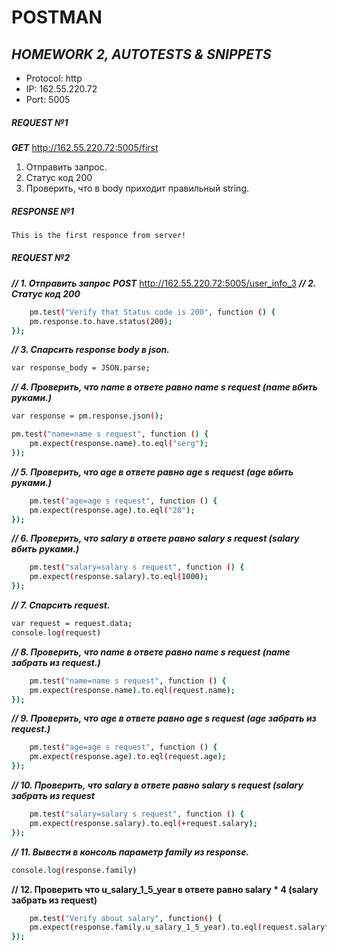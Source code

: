 # POSTMAN
## _HOMEWORK 2, AUTOTESTS & SNIPPETS_

- Protocol: http
- IP: 162.55.220.72
- Port: 5005

##### **REQUEST №1** 
***GET*** http://162.55.220.72:5005/first
1. Отправить запрос.
2. Статус код 200
3. Проверить, что в body приходит правильный string.
##### **RESPONSE №1**
```sh
This is the first responce from server!
```

##### **REQUEST №2** 
 ***// 1. Отправить запрос***
***POST*** http://162.55.220.72:5005/user_info_3
***// 2. Статус код 200***
```sh
    pm.test("Verify that Status code is 200", function () {
    pm.response.to.have.status(200);
});
```

***// 3. Спарсить response body в json.***
```sh
var response_body = JSON.parse;
```

***// 4. Проверить, что name в ответе равно name s request (name вбить руками.)***
```sh   
var response = pm.response.json(); 

pm.test("name=name s request", function () {
    pm.expect(response.name).to.eql("serg");
});
```

***// 5. Проверить, что age в ответе равно age s request (age вбить руками.)***
```sh
    pm.test("age=age s request", function () {
    pm.expect(response.age).to.eql("28");
});
```

***// 6. Проверить, что salary в ответе равно salary s request (salary вбить руками.)***
```sh
    pm.test("salary=salary s request", function () {
    pm.expect(response.salary).to.eql(1000);
});
```

***// 7. Спарсить request.***
```sh
var request = request.data;
console.log(request)
```
***// 8. Проверить, что name в ответе равно name s request (name забрать из request.)***

```sh
    pm.test("name=name s request", function () {
    pm.expect(response.name).to.eql(request.name);
});
```

***// 9. Проверить, что age в ответе равно age s request (age забрать из request.)***

```sh
    pm.test("age=age s request", function () {
    pm.expect(response.age).to.eql(request.age);
});
```

***// 10. Проверить, что salary в ответе равно salary s request (salary забрать из request***

```sh 
    pm.test("salary=salary s request", function () {
    pm.expect(response.salary).to.eql(+request.salary);
});
```

***// 11. Вывести в консоль параметр family из response.***

```sh
console.log(response.family)
```

**// 12. Проверить что u_salary_1_5_year в ответе равно salary * 4 (salary забрать из request)**

```sh
    pm.test("Verify about salary", function() {
    pm.expect(response.family.u_salary_1_5_year).to.eql(request.salary*4);
});
```
